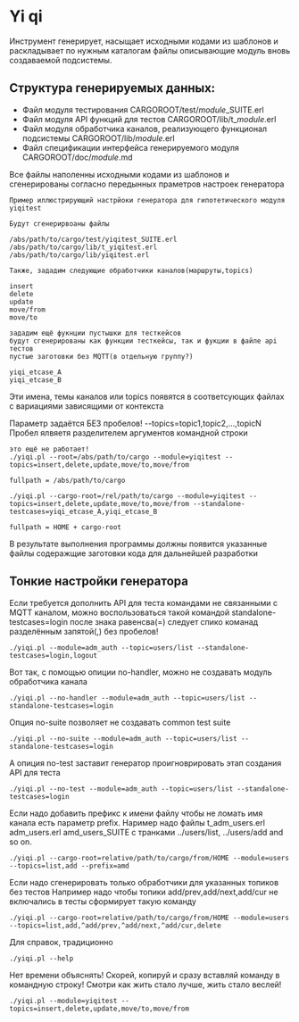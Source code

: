 # Yi qi
Инструмент генерирует, насыщает исходными кодами из шаблонов
и раскладывает по нужным каталогам файлы описывающие модуль вновь 
создаваемой подсистемы.

## Структура генерируемых данных:
* Файл модуля тестирования
	CARGOROOT/test/*module*_SUITE.erl
* Файл модуля API функций для тестов
	CARGOROOT/lib/t_*module*.erl
* Файл модуля обработчика каналов, реализующего функционал подсистемы
	CARGOROOT/lib/*module*.erl
* Файл спецификации интерфейса генерируемого модуля
	CARGOROOT/doc/*module*.md

Все файлы наполенны исходными кодами из шаблонов и сгенерированы согласно 
передынных праметров настроек генератора

```
Пример иллюстрирующий настрйоки генератора для гипотетического модуля yiqitest

Будут сгенерирвоаны файлы

/abs/path/to/cargo/test/yiqitest_SUITE.erl
/abs/path/to/cargo/lib/t_yiqitest.erl
/abs/path/to/cargo/lib/yiqitest.erl

Также, зададим следующие обработчики каналов(маршруты,topics)

insert
delete
update
move/from
move/to

зададим ещё фукнции пустышки для тесткейсов
будут сгенерированы как функции тесткейсы, так и фукции в файле api тестов
пустые заготовки без MQTT(в отдельную группу?) 

yiqi_etcase_A
yiqi_etcase_B

```

Эти имена, темы каналов или topics появятся в соответсующих файлах
с вариациями зависящими от контекста

Параметр задаётся БЕЗ пробелов! --topics=topic1,topic2,...,topicN
Пробел ялвяетя разделителем аргументов командной строки
```
это ещё не работает!
./yiqi.pl --root=/abs/path/to/cargo --module=yiqitest --topics=insert,delete,update,move/to,move/from

fullpath = /abs/path/to/cargo

./yiqi.pl --cargo-root=/rel/path/to/cargo --module=yiqitest --topics=insert,delete,update,move/to,move/from --standalone-testcases=yiqi_etcase_A,yiqi_etcase_B 

fullpath = HOME + cargo-root
```
В результате выполнения программы должны появится указанные файлы 
содеражщие заготовки кода для дальнейшей разработки

## Тонкие настройки генератора

Если требуется дополнить API для теста командами не связанными с MQTT каналом,
можно воспользоваться такой командой standalone-testcases=login
после знака равенсва(=) следует спико команад разделённым запятой(,) без пробелов!
```
./yiqi.pl --module=adm_auth --topic=users/list --standalone-testcases=login,logout
```

Вот так, с помощью опиции no-handler, можно не создавать модуль обработчика канала
```
./yiqi.pl --no-handler --module=adm_auth --topic=users/list --standalone-testcases=login
```

Опция no-suite позволяет не создавать common test suite
```
./yiqi.pl --no-suite --module=adm_auth --topic=users/list --standalone-testcases=login
```

А опиция no-test заставит генератор проигноврировать этап создания API для теста
```
./yiqi.pl --no-test --module=adm_auth --topic=users/list --standalone-testcases=login
```

Если надо добавить префикс к имени файлу чтобы не ломать имя канала есть параметр prefix.
Наример надо файлы t_adm_users.erl adm_users.erl amd_users_SUITE 
с транками ../users/list, ../users/add and so on.
```
./yiqi.pl --cargo-root=relative/path/to/cargo/from/HOME --module=users --topics=list,add --prefix=amd
```

Если надо сгенерировать только обработчики для указанных топиков без тестов
Например надо чтобы топики add/prev,add/next,add/cur не включались в тесты сформирует такую команду
```
./yiqi.pl --cargo-root=relative/path/to/cargo/from/HOME --module=users --topics=list,add,^add/prev,^add/next,^add/cur,delete
```

Для справок, традиционно

```
./yiqi.pl --help
```
Нет времени объяснять! 
Скорей, копируй и сразу вставляй команду в командную строку!
Смотри как жить стало лучше, жить стало веслей!

```
./yiqi.pl --module=yiqitest --topics=insert,delete,update,move/to,move/from
```
